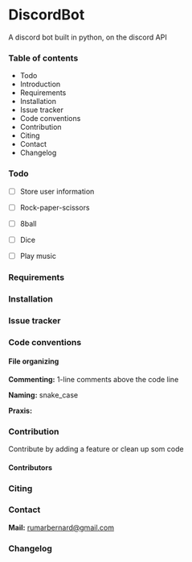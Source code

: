 # DiscordBot
A discord bot built in python, on the discord API

### Table of contents
* Todo
* Introduction
* Requirements
* Installation
* Issue tracker
* Code conventions
* Contribution
* Citing
* Contact
* Changelog


### Todo
- [ ] Store user information
- [ ] Rock-paper-scissors
- [ ] 8ball
- [ ] Dice
- [ ] Play music


### Requirements


### Installation


### Issue tracker


### Code conventions
#### File organizing

**Commenting:**  1-line comments above the code line

**Naming:**  snake_case

**Praxis:**


### Contribution
Contribute by adding a feature or clean up som code

#### Contributors


### Citing


### Contact
**Mail:**  rumarbernard@gmail.com

### Changelog
